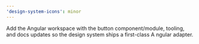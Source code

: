 ```yaml
---
'design-system-icons': minor
---
```


Add the Angular workspace with the button component/module, tooling, and docs updates so the design system ships a first-class A
ngular adapter.
